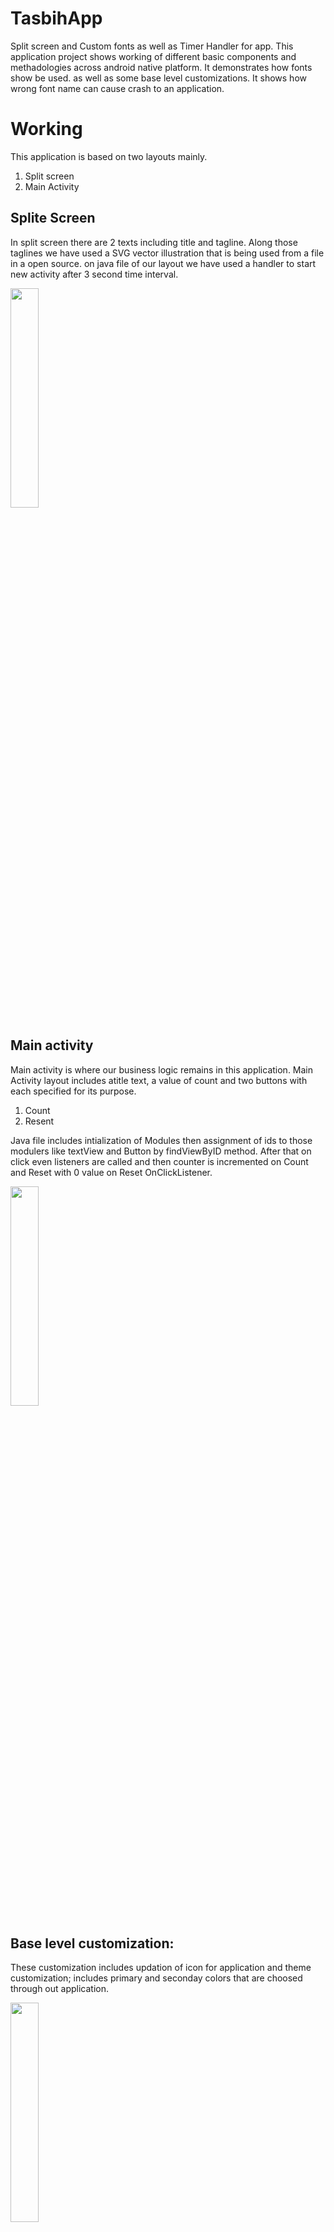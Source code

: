 # TasbihApp
Split screen and Custom fonts as well as Timer Handler for app. This application project shows working of different basic components and methadologies across android native platform. It demonstrates how fonts show be used. as well as some base level customizations. It shows how wrong font name can cause crash to an application.

# Working 
This application is based on two layouts mainly. 

1. Split screen
2. Main Activity

## Splite Screen
In split screen there are 2 texts including title and tagline. Along those taglines we have used a SVG vector illustration that is being used from a file in a open source. on java file of our layout we have used a handler to start new activity after 3 second time interval.

<img src="https://user-images.githubusercontent.com/52831453/138972382-97620884-00a4-40d1-a36f-aa85b0593e46.png" width="30%">


## Main activity 
Main activity is where our business logic remains in this application. Main Activity layout includes atitle text, a value of count and two buttons with each specified for its purpose.

1. Count
2. Resent 

Java file includes intialization of Modules then assignment of ids to those modulers like textView and Button by findViewByID method. After that on click even listeners are called and then counter is incremented on Count and Reset with 0 value on Reset OnClickListener.

<img src="https://user-images.githubusercontent.com/52831453/138972404-ba8ff36b-826e-47a9-a9ee-dfe422a1e6b0.png" width="30%">



## Base level customization:
These customization includes updation of icon for application and theme customization; includes primary and seconday colors that are choosed through out application.

<img src="https://user-images.githubusercontent.com/52831453/138972933-c069dabd-36a3-4fbe-93de-f09f1e3b490c.png" width="30%">


